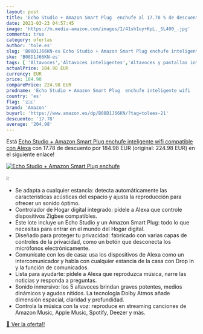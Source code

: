 ```yaml
---
layout: post
title: 'Echo Studio + Amazon Smart Plug  enchufe al 17.78 % de descuento'
date: 2021-03-23 04:57:45
image: 'https://m.media-amazon.com/images/I/41sh1uy+KpL._SL400_.jpg'
comments: true
category: ofertas
author: 'tole.es'
slug: 'B08D1J66KN-es Echo Studio + Amazon Smart Plug enchufe inteligente wifi...'
sku: 'B08D1J66KN-es'
tags: [ 'Altavoces','Altavoces inteligentes','Altavoces y pantallas inteligentes Echo','Dispositivos Amazon','Dispositivos Amazon y Accesorios','Electrónica','Equipos de audio y Hi-Fi','alexa','amazon','enchufe','inteligente', ]
actualPrice: 184.98 EUR
currency: EUR
price: 184.98
comparePrice: 224.98 EUR
prodname: 'Echo Studio + Amazon Smart Plug  enchufe inteligente wifi   compatible con Alexa'
country: 'es'
flag: '🇪🇸'
brand: 'Amazon'
buyurl: 'https://www.amazon.es/dp/B08D1J66KN/?tag=tolees-21'
descuento: '17.78'
average: '204.98'
---
```


Está [Echo Studio + Amazon Smart Plug  enchufe inteligente wifi   compatible con Alexa](https://www.amazon.es/dp/B08D1J66KN/?tag=tolees-21) con 17.78 de descuento por 184.98 EUR (original: 224.98 EUR) en el siguiente enlace!

[![Echo Studio + Amazon Smart Plug  enchufe](https://m.media-amazon.com/images/I/41sh1uy+KpL._SL400_.jpg)](https://www.amazon.es/dp/B08D1J66KN/?tag=tolees-21)

ℹ️:

- Se adapta a cualquier estancia: detecta automáticamente las características acústicas del espacio y ajusta la reproducción para ofrecer un sonido óptimo.
- Controlador de Hogar digital integrado: pídele a Alexa que controle dispositivos Zigbee compatibles.
- Este lote incluye un Echo Studio y un Amazon Smart Plug: todo lo que necesitas para entrar en el mundo del Hogar digital.
- Diseñado para proteger tu privacidad: fabricado con varias capas de controles de la privacidad, como un botón que desconecta los micrófonos electrónicamente.
- Comunícate con los de casa: usa los dispositivos de Alexa como un intercomunicador y habla con cualquier estancia de la casa con Drop In y la función de comunicados.
- Lista para ayudarte: pídele a Alexa que reproduzca música, narre las noticias y responda a preguntas.
- Sonido inmersivo: los 5 altavoces brindan graves potentes, medios dinámicos y agudos nítidos. La tecnología Dolby Atmos añade dimensión espacial, claridad y profundidad.
- Controla la música con la voz: reproduce en streaming canciones de Amazon Music, Apple Music, Spotify, Deezer y más.

[🛒 Ver la oferta!!](https://www.amazon.es/dp/B08D1J66KN/?tag=tolees-21)
